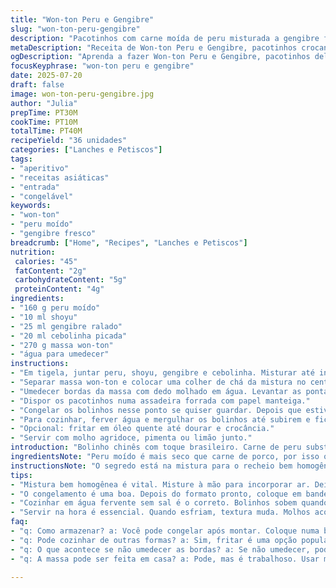 ```yaml
---
title: "Won-ton Peru e Gengibre"
slug: "won-ton-peru-gengibre"
description: "Pacotinhos com carne moída de peru misturada a gengibre fresco e cebolinha. Cobertos por massa fininha própria para won-ton. Recheios temperados com molho shoyu em vez de molho de peixe, para um toque mais suave. Gengibre traz aroma e leveza. A preparação inclui congelamento opcional após montagem, facilitando o armazenamento. Podem ser fritos ou cozidos em água fervente. Textura crocante por fora e suculenta dentro. Serve como entrada, tira-gosto ou acompanhamento em refeições asiáticas caseiras."
metaDescription: "Receita de Won-ton Peru e Gengibre, pacotinhos crocantes recheados, com sabor leve e aroma marcante, perfeitos para entrada ou tira-gosto."
ogDescription: "Aprenda a fazer Won-ton Peru e Gengibre, pacotinhos deliciosos e crocantes, práticos para congelar e cozinhar, ótima opção de lanche."
focusKeyphrase: "won-ton peru e gengibre"
date: 2025-07-20
draft: false
image: won-ton-peru-gengibre.jpg
author: "Julia"
prepTime: PT30M
cookTime: PT10M
totalTime: PT40M
recipeYield: "36 unidades"
categories: ["Lanches e Petiscos"]
tags:
- "aperitivo"
- "receitas asiáticas"
- "entrada"
- "congelável"
keywords:
- "won-ton"
- "peru moído"
- "gengibre fresco"
breadcrumb: ["Home", "Recipes", "Lanches e Petiscos"]
nutrition: 
 calories: "45"
 fatContent: "2g"
 carbohydrateContent: "5g"
 proteinContent: "4g"
ingredients:
- "160 g peru moído"
- "10 ml shoyu"
- "25 ml gengibre ralado"
- "20 ml cebolinha picada"
- "270 g massa won-ton"
- "água para umedecer"
instructions:
- "Em tigela, juntar peru, shoyu, gengibre e cebolinha. Misturar até incorporar bem."
- "Separar massa won-ton e colocar uma colher de chá da mistura no centro de cada quadrado."
- "Umedecer bordas da massa com dedo molhado em água. Levantar as pontas e fechar tipo saquinho, apertando para selar firme."
- "Dispor os pacotinhos numa assadeira forrada com papel manteiga."
- "Congelar os bolinhos nesse ponto se quiser guardar. Depois que estiverem firmes, colocar em saco plástico para freezer, conservar até 3 meses."
- "Para cozinhar, ferver água e mergulhar os bolinhos até subirem e ficarem macios."
- "Opcional: fritar em óleo quente até dourar e crocância."
- "Servir com molho agridoce, pimenta ou limão junto."
introduction: "Bolinho chinês com toque brasileiro. Carne de peru substitui porco comum, mais leve e magra. Gengibre fresco na receita vira estrela, aroma forte e fresco para balancear gosto da carne. Shoyu troca o molho de peixe clássico, mais suave, menos salgado, ajuda a quem não curte sabores tão intensos. A receita dobra a massa para 270 gramas, deixo rápido o preparo, 30 minutos bate com montagem. Pode congelar em bandeja para não grudarem, depois vai pro saquinho e freezer. Tudo facilitando a vida. Cozinha fácil, pode fervendo ou frita, crocante fica bom também."
ingredientsNote: "Peru moído é mais seco que carne de porco, por isso o gengibre vem pra ajudar a umedecer o recheio naturalmente sem molhos gordurosos. Shoyu nesse lugar é uma troca pensada para quem evita peixe fermentado forte, traz um sabor que casa com a massa sem pesar. Cebolinha ajuda no frescor e uma leve crocância. Massa para won-ton comprada pronta é prática, evita trabalho. Umedecer bordas da massa é essencial para fechar sem furar, se abrir na hora da cocção, perde recheio. Água gelada pode ajudar na hora de fazer os fechamentos, a massa fica mais firme. O congelamento mantém os bolinhos com qualidade, para um lanche rápido naqueles dias corridos."
instructionsNote: "O segredo está na mistura para o recheio bem homogênea. Misturar com as mãos é válido, ajuda incorporar ar e deixar leve. Quando colocar a massa, tomar cuidado para não exagerar na quantidade, assim não rasga. Para fechar, pressionar as extremidades com cuidado, formando um pacotinho. No congelador colocar numa superfície lisa com papel manteiga para não grudarem. Depois de firmes, transferir para saco para freezer. Para cozinhar, água deve estar fervente e sem sal, bolinhos vão boiar quando prontos. Fritar em óleo manteiga bem quente deixa crocante, mas cuidado para não queimar fora e ficar cru dentro. Servir imediatamente para melhor textura. Pode ser acompanhamento ou com molhos típicos para entrada."
tips:
- "Mistura bem homogênea é vital. Misture à mão para incorporar ar. Deixa a textura leve, não enche demais a massa. Umedecer é necessária. Ajuda a fechar bem os pacotinhos sem furar. Cuidado com a quantidade no centro da massa. Não exagere, rasgos são chatos."
- "O congelamento é uma boa. Depois do formato pronto, coloque em bandeja com papel manteiga. Assim não gruda. Congela fácil. Depois de firmes, passa para saco plásticos. Assim guardam até três meses, use essa opção. Prepara na hora que precisar."
- "Cozinhar em água fervente sem sal é o correto. Bolinhos sobem quando estão prontos. Textura fica macia por dentro. Fritar é opção crocante. Mas cuidado com a temperatura do óleo. Fritura quente deixa crocante por fora e suculento por dentro. Tempo é sexy. Não deixe queimar."
- "Servir na hora é essencial. Quando esfriam, textura muda. Molhos acompanhando fazem a diferença. Molho agridoce, pimenta, limão, é bom. Experimente várias combinações. Explorar sabores faz parte do processo. Mantenha os bolinhos quentes até a hora de servir."
faq:
- "q: Como armazenar? a: Você pode congelar após montar. Coloque numa bandeja. Depois firmes, transfira para sacos plásticos. Dura até três meses. Sem problemas. Em geladeira, consome em poucos dias. Não deixe fora muito tempo."
- "q: Pode cozinhar de outras formas? a: Sim, fritar é uma opção popular. Mas cuidado, fritura precisa de atenção. Mantenha o óleo em temperatura correta. Bolinhos cozidos ficam leves. Pode também tentar grelhar. Sempre fica bom."
- "q: O que acontece se não umedecer as bordas? a: Se não umedecer, pode abrir durante a cocção. E isso é um problema. O recheio escapa e você perde tudo. Umedecer é crucial. Use dedo molhado. Simples."
- "q: A massa pode ser feita em casa? a: Pode, mas é trabalhoso. Usar massa pronta é prático. Evita complicações desnecessárias. Por outro lado, receita da massa caseira existe. Mas requer mais tempo e preparo."

---
```

